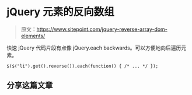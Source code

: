 # jQuery 元素的反向数组

> 原文：<https://www.sitepoint.com/jquery-reverse-array-dom-elements/>

快速 jQuery 代码片段有点像 jQuery.each backwards。可以方便地向后遍历元素。

```
$($("li").get().reverse()).each(function() { /* ... */ });
```

## 分享这篇文章